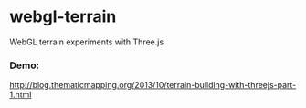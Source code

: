 webgl-terrain
=============

WebGL terrain experiments with Three.js

### Demo:
http://blog.thematicmapping.org/2013/10/terrain-building-with-threejs-part-1.html
